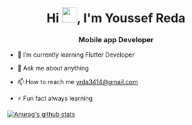 <h1 align="center">Hi <img src="https://media.giphy.com/media/hvRJCLFzcasrR4ia7z/giphy.gif" width="35">, I'm Youssef Reda</h1>

<h3 align="center">Mobile app Developer</h3>

- 🌱 I’m currently learning Flutter Developer
  
- 💬 Ask me about anything
  
- 📫 How to reach me yrda3414@gmail.com
  
- ⚡ Fun fact always learning

[![Anurag's github stats](https://github-readme-stats.vercel.app/api?username=Youssef)](https://github.com/anuraghazra-readme-stats)

